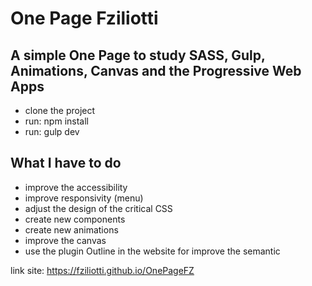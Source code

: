 # One Page Fziliotti

## A simple One Page to study SASS, Gulp, Animations, Canvas and the Progressive Web Apps

- clone the project
- run: npm install
- run: gulp dev

## What I have to do
- improve the accessibility
- improve responsivity (menu)
- adjust the design of the critical CSS
- create new components
- create new animations
- improve the canvas
- use the plugin Outline in the website for improve the semantic

link site: https://fziliotti.github.io/OnePageFZ

